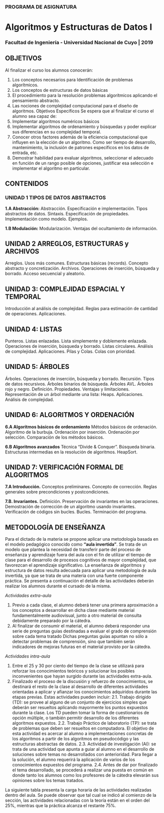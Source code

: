 ### PROGRAMA DE ASIGNATURA
 
#  Algoritmos y Estructuras de Datos I 
### Facultad de Ingeniería - Universidad Nacional de Cuyo | 2019

## OBJETIVOS
Al finalizar el curso los alumnos conocerán:
1. Los conceptos necesarios para Identificación de problemas algorítmicos.
2. Los conceptos de estructuras de datos básicas
3. El procedimiento para la resolución problemas algorítmicos aplicando el pensamiento abstracto.
4. Las nociones de complejidad computacional para el diseño de algoritmos.
Objetivos Específicos
Se espera que al finalizar el curso el alumno sea capaz de:
1. Implementar algoritmos numéricos básicos
2. Implementar algoritmos de ordenamiento y búsquedas y poder explicar sus diferencias en su complejidad temporal.
3. Conocer otros factores además de la eficiencia computacional que influyen en la elección de un algoritmo. Como ser tiempo de desarrollo, mantenimiento, la inclusión de patrones específicos en los datos de entrada, etc.
4. Demostrar habilidad para evaluar algoritmos, seleccionar el adecuado en función de un rango posible de opciones, justificar esa selección e implementar el algoritmo en particular. 

## CONTENIDOS
### UNIDAD 1 TIPOS DE DATOS ABSTRACTOS
**1.A Abstracción:**
Abstracción. Especificación e implementación. Tipos abstractos de
datos. Sintaxis. Especificación de propiedades. Implementación como modelo. Ejemplos.

**1.B Modulación:** Modularización. Ventajas del ocultamiento de información. 
## UNIDAD 2 ARREGLOS, ESTRUCTURAS y ARCHIVOS
Arreglos. Usos más comunes. Estructuras básicas (records). Concepto abstracto y concretización. Archivos. Operaciones de inserción, búsqueda y borrado. Acceso secuencial y aleatorio. 
## UNIDAD 3: COMPLEJIDAD ESPACIAL Y TEMPORAL
Introducción al análisis de complejidad. Reglas para estimación de cantidad de operaciones. Aplicaciones.
## UNIDAD 4: LISTAS
Punteros. Listas enlazadas. Lista simplemente y doblemente enlazada. Operaciones de inserción, búsqueda y borrado. Listas circulares. Análisis de complejidad. Aplicaciones. Pilas y Colas. Colas con prioridad.
## UNIDAD 5: ÁRBOLES
Árboles. Operaciones de inserción, búsqueda y borrado. Recursión. Tipos de datos recursivos. Árboles binarios de búsqueda. Árboles AVL. Árboles rojo y negro. Definición. Propiedades. Ventajas y limitaciones. Representación de un árbol mediante una lista: Heaps. Aplicaciones. Análisis de complejidad.
## UNIDAD 6: ALGORITMOS Y ORDENACIÓN
**6.A Algoritmos básicos de ordenamiento**
Métodos básicos de ordenación. Algoritmo de la burbuja. Ordenación por inserción. Ordenación por selección. Comparación de los métodos básicos.

**6.B Algoritmos avanzados**
Técnica “Divide & Conquer”. Búsqueda binaria. Estructuras intermedias en la resolución de algoritmos. HeapSort. 

## UNIDAD 7: VERIFICACIÓN FORMAL DE ALGORITMOS
**7.A Introducción.**
Conceptos preliminares. Concepto de corrección. Reglas generales sobre precondiciones y postcondiciones.

**7.B. Invariantes.**
Definición. Preservación de invariantes en las operaciones. Demostración de corrección de un algoritmo usando invariantes. Verificación de códigos sin bucles. Bucles. Terminación del programa. 

## METODOLOGÍA DE ENSEÑANZA
Para el dictado de la materia se propone aplicar una metodología basada en el modelo pedagógico conocido como **“aula invertida”**. Se trata de un modelo que plantea la necesidad de transferir parte del proceso de enseñanza y aprendizaje fuera del aula con el fin de utilizar el tiempo de clase para el desarrollo de procesos cognitivos de mayor complejidad, que favorezcan el aprendizaje significativo. La enseñanza de algoritmos y estructura de datos resulta adecuada para aplicar una metodología de aula invertida, ya que se trata de una materia con una fuerte componente práctica. Se presenta a continuación el detalle de las actividades deberán realizar los alumnos durante el cursado de la misma. 
 
_Actividades extra-aula_
1. Previo a cada clase, el alumno deberá tener una primera aproximación a los conceptos a desarrollar en dicha clase mediante material fundamentalmente audiovisual, junto a otro material de consulta debidamente preparado por la cátedra.
2. Al finalizar de consumir el material, el alumno deberá responder una serie de preguntas guías destinadas a evaluar el grado de comprensión sobre cada tema tratado Dichas preguntas guías apuntan no sólo a detectar problemas de comprensión, sino que también serán indicadores de mejoras futuras en el material provisto por la cátedra. 
 
_Actividades intra-aula_
1. Entre el 25 y 30 por ciento del tiempo de la clase se utilizará para reforzar los conocimientos teóricos y solucionar los posibles inconvenientes que hayan surgido durante las actividades extra-aula.
2. Finalizado el proceso de la discusión y refuerzo de conocimientos, se destinará el resto de la clase al desarrollo de diferentes actividades orientadas a aplicar y afianzar los conocimientos adquiridos durante las etapas previas. Estas actividades pueden incluir:
2.1. Trabajo dirigido (TD): se provee al alguno de un conjunto de ejercicios simples que deberán ser resueltos aplicando mayormente los puntos expuestos durante la clase. Los TD pueden tomar la forma de cuestionarios de opción múltiple, o también permitir desarrollo de los diferentes algoritmos expuestos.
2.2. Trabajo Práctico de laboratorio (TP): se trata de problemas que deben ser resueltos en computadora. El objetivo de esta actividad es acercar al alumno a implementaciones concretas de los algoritmos a partir de los algoritmos en pseudocódigo y las estructuras abstractas de datos.
2.3. Actividad de investigación (AI): se trata de una actividad que apunta a guiar al alumno en el desarrollo de soluciones sobre temas no desarrollados con anterioridad. Para llegar a la solución, el alumno requerirá la aplicación de varios de los conocimientos expuestos del programa.
2.4. Antes de dar por finalizado el tema desarrollado, se procederá a realizar una puesta en común en donde tanto los alumnos como los profesores de la cátedra elevarán sus opiniones sobre los temas tratados. 

La siguiente tabla presenta la carga horaria de las actividades realizadas dentro del aula. Se puede observar que tal cual se indicó al comienzo de la sección, las actividades relacionadas con la teoría están en el orden del 25%, mientras que la práctica alcanza el restante 75%. 
